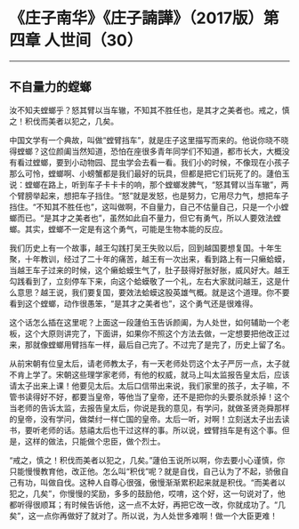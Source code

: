 # 《庄子南华》《庄子諵譁》（2017版）第四章 人世间（30）

------

## 不自量力的螳螂

汝不知夫螳螂乎？怒其臂以当车辙，不知其不胜任也，是其才之美者也。戒之，慎之！积伐而美者以犯之，几矣。

中国文学有一个典故，叫做“螳臂挡车”，就是庄子这里描写而来的。他说你晓不晓得螳螂？这位颜阖当然知道，恐怕在座很多青年同学们不知道，都市长大，大概没有看过螳螂，要到小动物园、昆虫学会去看一看。我们小的时候，不像现在小孩子那么可怜，螳螂啊、小螃蟹都是我们最好的玩具，但都是把它们玩死了的。蘧伯玉说：螳螂在路上，听到车子卡卡卡的响，那个螳螂发脾气，“怒其臂以当车辙”，两个臂膀举起来，想把车子挡住。“怒”就是发怒，也是努力，它用尽力气，想把车子挡住。“不知其不胜任也”，这叫做啊，不自量力，自己不估量自己，只是一个小螳螂而已。“是其才之美者也”，虽然如此自不量力，但它有勇气，所以人要效法螳螂。其实，螳螂不一定是有这个勇气，可能是生物本能的反应。

我们历史上有一个故事，越王勾践打吴王失败以后，回到越国要想复国。十年生聚，十年教训，经过了二十年的痛苦，越王有一次出来，看到路上有一只癞蛤蟆，当越王车子过来的时候，这个癞蛤蟆生气了，肚子鼓得好胀好胀，威风好大。越王勾践看到了，立刻停车下来，向这个蛤蟆敬了一个礼，左右大家就问越王，这是什么意思？越王说，我们要复国，要效法蛤蟆这股英雄气概。就是这个道理。你不要看到这个螳螂，动作很愚笨，“是其才之美者也”，这个勇气还是很难得。

这个话怎么插在这里呢？上面这一段蘧伯玉告诉颜阖，为人处世，如何辅助一个老板，这个大原则讲完了，下面讲，如果你不照这个方法去做，一定想要把他改正过来，那就像螳螂用臂挡车一样，最后自己完了。不过完了是完了，历史上留了名。

从前宋朝有位皇太后，请老师教太子，有一天老师处罚这个太子严厉一点，太子就不肯上学了。宋朝这些理学家老师，有他的权威，就马上叫太监报告皇太后，应该请太子出来上课！他要见太后。太后口信带出来说，我们家里的孩子，太子嘛，不管书读得好不好，都要当皇帝，等他当了皇帝，还不是把你的头要杀就杀掉！这个当老师的告诉太监，去报告皇太后，你说是我的意见，有学问，就做圣贤尧舜那样的皇帝，没有学问，做桀纣一样亡国的皇帝。太后一听，对啊！立刻送太子出去读书，要听老师的话。慈禧太后也干过这样的事。所以说，螳臂挡车是有这个事。但是，这样的做法，只能做个忠臣，做个烈士。

“戒之，慎之！积伐而美者以犯之，几矣。”蘧伯玉说所以啊，你去要小心谨慎，你只能慢慢教育他，改正他。怎么叫“积伐”呢？就是自伐，自己认为了不起，骄傲自己有功，叫做自伐。这种人自尊心很强，傲慢渐渐累积起来就是积伐。“而美者以犯之，几矣”，你慢慢的奖励，多多的鼓励他，哎唷，这个好，这一句说对了，他都听得很顺耳；有时候告诉他，这一点不太好，再把它改一改，你就成功了。“几矣”，这一点你再做好了就对了。所以说，为人处世多难啊！做一个大臣更难！